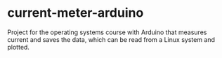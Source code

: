 # current-meter-arduino
Project for the operating systems course with Arduino that measures current and saves the data, which can be read from a Linux system and plotted.
